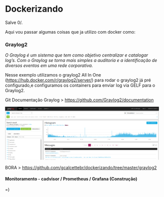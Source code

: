# Dockerizando

Salve 0/.

Aqui vou passar algumas coisas que ja utilizo com docker como:

### Graylog2
*O Graylog é um sistema que tem como objetivo centralizar e catalogar log’s. Com o Graylog se torna mais simples a auditoria e a identificação de diversos eventos em uma rede corporativa.*

Nesse exemplo utilizamos o graylog2 All In One (https://hub.docker.com/r/graylog2/server/) para rodar o graylog2 já pré configurado,e configuramos os containers para enviar log via GELF para o Graylog2. 

Git Documentação Graylog > https://github.com/Graylog2/documentation

![alt tag](https://github.com/gcalcettebr/dockerizando/blob/master/jpg/LogsInicio.png)

BORA > https://github.com/gcalcettebr/dockerizando/tree/master/graylog2

#### Monitoramento - cadvisor / Prometheus / Grafana (Construção)

=)
